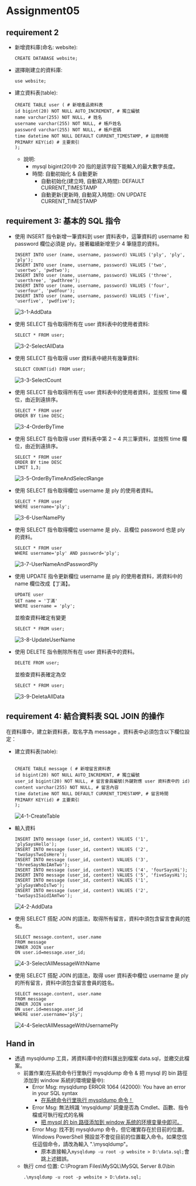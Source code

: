 # Assignment05

## requirement 2

- 新增資料庫(命名: website):

  ```
  CREATE DATABASE website;
  ```

- 選擇剛建立的資料庫:
  ```
  use website;
  ```
- 建立資料表(table):

  ```
  CREATE TABLE user ( # 新增產品資料表
  id bigint(20) NOT NULL AUTO_INCREMENT, # 獨立編號
  name varchar(255) NOT NULL, # 姓名
  username varchar(255) NOT NULL, # 帳戶姓名
  password varchar(255) NOT NULL, # 帳戶密碼
  time datetime NOT NULL DEFAULT CURRENT_TIMESTAMP, # 註冊時間
  PRIMARY KEY(id) # 主要索引
  );
  ```

  - 說明:
    - mysql bigint(20)中 20 指的是該字段下能輸入的最大數字長度。
    - 時間: 自動初始化 & 自動更新
      - 自動初始化(建立時, 自動寫入時間): DEFAULT CURRENT_TIMESTAMP
      - 自動更新(更新時, 自動寫入時間): ON UPDATE CURRENT_TIMESTAMP

## requirement 3: 基本的 SQL 指令

- 使用 INSERT 指令新增一筆資料到 user 資料表中，這筆資料的 username 和 password 欄位必須是 ply。接著繼續新增至少 4 筆隨意的資料。

  ```
  INSERT INTO user (name, username, password) VALUES ('ply', 'ply', 'ply');
  INSERT INTO user (name, username, password) VALUES ('two', 'usertwo', 'pwdtwo');
  INSERT INTO user (name, username, password) VALUES ('three', 'userthree', 'pwdthree');
  INSERT INTO user (name, username, password) VALUES ('four', 'userfour', 'pwdfour');
  INSERT INTO user (name, username, password) VALUES ('five', 'userfive', 'pwdfive');
  ```

  ![3-1-AddData](./img/requirement3-1-AddData.png)

- 使用 SELECT 指令取得所有在 user 資料表中的使用者資料:
  ```
  SELECT * FROM user;
  ```
  ![3-2-SelectAllData](./img/requirement3-2-SelectAllData.png)
- 使用 SELECT 指令取得 user 資料表中總共有幾筆資料:

  ```
  SELECT COUNT(id) FROM user;
  ```

  ![3-3-SelectCount](./img/requirement3-3-SelectCount.png)

- 使用 SELECT 指令取得所有在 user 資料表中的使用者資料，並按照 time 欄位，由近到遠排序。

  ```
  SELECT * FROM user
  ORDER BY time DESC;
  ```

  ![3-4-OrderByTime](./img/requirement3-4-OrderByTime.png)

- 使用 SELECT 指令取得 user 資料表中第 2 ~ 4 共三筆資料，並按照 time 欄位，由近到遠排序。

  ```
  SELECT * FROM user
  ORDER BY time DESC
  LIMIT 1,3;
  ```

  ![3-5-OrderByTimeAndSelectRange](./img/requirement3-5-OrderByTimeAndSelectRange.png)

- 使用 SELECT 指令取得欄位 username 是 ply 的使用者資料。

  ```
  SELECT * FROM user
  WHERE username='ply';
  ```

  ![3-6-UserNamePly](./img/requirement3-6-UserNamePly.png)

- 使用 SELECT 指令取得欄位 username 是 ply、且欄位 password 也是 ply 的資料。

  ```
  SELECT * FROM user
  WHERE username='ply' AND password='ply';
  ```

  ![3-7-UserNameAndPasswordPly](./img/requirement3-7-UserNameAndPasswordPly.png)

- 使用 UPDATE 指令更新欄位 username 是 ply 的使用者資料，將資料中的 name 欄位改成【丁滿】。

  ```
  UPDATE user
  SET name = '丁滿'
  WHERE username = 'ply';
  ```

  並檢查資料確定有變更

  ```
  SELECT * FROM user;
  ```

  ![3-8-UpdateUserName](./img/requirement3-8-UpdateUserName.png)

- 使用 DELETE 指令刪除所有在 user 資料表中的資料。

  ```
  DELETE FROM user;
  ```

  並檢查資料表確定為空

  ```
  SELECT * FROM user;
  ```

  ![3-9-DeletaAllData](./img/requirement3-9-DeletaAllData.png)

## requirement 4: 結合資料表 SQL JOIN 的操作

在資料庫中，建立新資料表，取名字為 message 。資料表中必須包含以下欄位設定：

- 建立資料表(table):

  ```

  CREATE TABLE message ( # 新增留言資料表
  id bigint(20) NOT NULL AUTO_INCREMENT, # 獨立編號
  user_id bigint(20) NOT NULL, # 留言會員編號(外鍵對應 user 資料表中的 id)
  content varchar(255) NOT NULL, # 留言內容
  time datetime NOT NULL DEFAULT CURRENT_TIMESTAMP, # 留言時間
  PRIMARY KEY(id) # 主要索引
  );

  ```

  ![4-1-CreateTable](./img/requirement4-1-CreateTable.png)

- 輸入資料

  ```
  INSERT INTO message (user_id, content) VALUES ('1', 'plySaysHello');
  INSERT INTO message (user_id, content) VALUES ('2', 'twoSaysTwoIsHere');
  INSERT INTO message (user_id, content) VALUES ('3', 'threeSaysNoIAmTwo');
  INSERT INTO message (user_id, content) VALUES ('4', 'fourSaysHi');
  INSERT INTO message (user_id, content) VALUES ('5', 'fiveSaysHi');
  INSERT INTO message (user_id, content) VALUES ('1', 'plySaysWhoIsTwo');
  INSERT INTO message (user_id, content) VALUES ('2', 'twoSaysISaidIAmTwo');
  ```

  ![4-2-AddData](./img/requirement4-2-AddData.png)

- 使用 SELECT 搭配 JOIN 的語法，取得所有留言，資料中須包含留言會員的姓名。
  ```
  SELECT message.content, user.name
  FROM message
  INNER JOIN user
  ON user.id=message.user_id;
  ```
  ![4-3-SelectAllMessageWithName](./img/requirement4-3-SelectAllMessageWithName.png)
- 使用 SELECT 搭配 JOIN 的語法，取得 user 資料表中欄位 username 是 ply 的所有留言，資料中須包含留言會員的姓名。
  ```
  SELECT message.content, user.name
  FROM message
  INNER JOIN user
  ON user.id=message.user_id
  WHERE user.username='ply';
  ```
  ![4-4-SelectAllMessageWithUsernamePly](./img/requirement4-4-SelectAllMessageWithUsernamePly.png)

## Hand in

- 透過 mysqldump 工具，將資料庫中的資料匯出到檔案 data.sql，並繳交此檔案。
  - 前置作業(在系統命令行里執行 mysqldump 命令 & 把 mysql 的 bin 路徑添加到 window 系統的環境變量中):
    - Error Msg: mysqldump ERROR 1064 (42000): You have an error in your SQL syntax
      - [在系统命令行里执行 mysqldump 命令！](https://blog.csdn.net/qq_36923648/article/details/104626496)
    - Error Msg: 無法辨識 'mysqldump' 詞彙是否為 Cmdlet、函數、指令檔或可執行程式的名稱
      - [把 mysql 的 bin 路径添加到 window 系统的环境变量中即可。](https://blog.csdn.net/lhp3000/article/details/102289829)
    - Error Msg: 找不到 mysqldump 命令，但它確實存在於目前的位置。Windows PowerShell 預設並不會從目前的位置載入命令。如果您信任這個命令，請改為輸入 ".\mysqldump"。
      - 原本直接輸入`mysqldump -u root -p website > D:\data.sql;`會跳上述錯誤。
  - 執行 cmd 位置: C:\Program Files\MySQL\MySQL Server 8.0\bin
    ```
    .\mysqldump -u root -p website > D:\data.sql;
    ```
